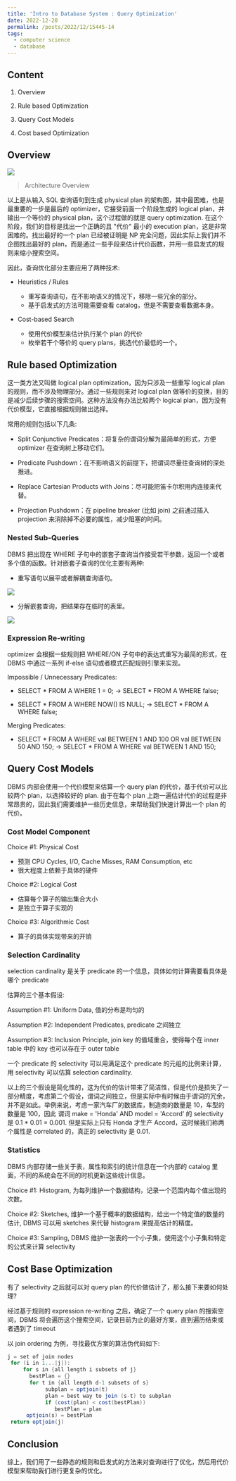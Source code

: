 ```yaml
---
title: 'Intro to Database System : Query Optimization'
date: 2022-12-20
permalink: /posts/2022/12/15445-14
tags:
  - computer science
  - database
---
```

## Content

1. Overview

2. Rule based Optimization

3. Query Cost Models

4. Cost based Optimization

## Overview

![](https://github.com/SUNLIFAN/images/blob/main/post/db1401.png)

> Architecture Overview

以上是从输入 SQL 查询语句到生成 physical plan 的架构图，其中最困难，也是最重要的一步是最后的 optimizer，它接受前面一个阶段生成的 logical plan，并输出一个等价的 physical plan，这个过程做的就是 query optimization. 在这个阶段，我们的目标是找出一个正确的且 "代价" 最小的 execution plan，这是非常困难的。找出最好的一个 plan 已经被证明是 NP 完全问题，因此实际上我们并不企图找出最好的 plan，而是通过一些手段来估计代价函数，并用一些启发式的规则来缩小搜索空间。

因此，查询优化部分主要应用了两种技术:

- Heuristics / Rules
    - 重写查询语句，在不影响语义的情况下，移除一些冗余的部分。
    - 基于启发式的方法可能需要查看 catalog，但是不需要查看数据本身。

- Cost-based Search
    - 使用代价模型来估计执行某个 plan 的代价
    - 枚举若干个等价的 query plans，挑选代价最低的一个。

## Rule based Optimization

这一类方法又叫做 logical plan optimization，因为只涉及一些重写 logical plan 的规则，而不涉及物理部分。通过一些规则来对 logical plan 做等价的变换，目的是减少后续步骤的搜索空间。这种方法没有办法比较两个 logical plan，因为没有代价模型，它直接根据规则做出选择。

常用的规则包括以下几条:

- Split Conjunctive Predicates：将复杂的谓词分解为最简单的形式，方便 optimizer 在查询树上移动它们。

- Predicate Pushdown：在不影响语义的前提下，把谓词尽量往查询树的深处推进。

- Replace Cartesian Products with Joins：尽可能把笛卡尔积用内连接来代替。

- Projection Pushdown：在 pipeline breaker (比如 join) 之前通过插入 projection 来消除掉不必要的属性，减少阻塞的时间。

### Nested Sub-Queries

DBMS 把出现在 WHERE 子句中的嵌套子查询当作接受若干参数，返回一个或者多个值的函数。针对嵌套子查询的优化主要有两种:

- 重写语句以展平或者解耦查询语句。

![](https://github.com/SUNLIFAN/images/blob/main/post/db1402.png)

- 分解嵌套查询，把结果存在临时的表里。

![](https://github.com/SUNLIFAN/images/blob/main/post/db1403.png)

### Expression Re-writing

optimizer 会根据一些规则把 WHERE/ON 子句中的表达式重写为最简的形式，在 DBMS 中通过一系列 if-else 语句或者模式匹配规则引擎来实现。

Impossible / Unnecessary Predicates:

- SELECT * FROM A WHERE 1 = 0; -> SELECT * FROM A WHERE false;

- SELECT * FROM A WHERE NOW() IS NULL; -> SELECT * FROM A WHERE false;

Merging Predicates:

- SELECT * FROM A WHERE val BETWEEN 1 AND 100 OR val BETWEEN 50 AND 150; -> SELECT * FROM A
WHERE val BETWEEN 1 AND 150;

## Query Cost Models

DBMS 内部会使用一个代价模型来估算一个 query plan 的代价，基于代价可以比较两个 plan，以选择较好的 plan. 由于在每个 plan 上跑一遍估计代价的过程是非常昂贵的，因此我们需要维护一些历史信息，来帮助我们快速计算出一个 plan 的代价。

### Cost Model Component

Choice #1: Physical Cost
- 预测 CPU Cycles, I/O, Cache Misses, RAM Consumption, etc
- 很大程度上依赖于具体的硬件

Choice #2: Logical Cost
- 估算每个算子的输出集合大小
- 是独立于算子实现的

Choice #3: Algorithmic Cost
- 算子的具体实现带来的开销

### Selection Cardinality

selection cardinality 是关于 predicate 的一个信息，具体如何计算需要看具体是哪个 predicate

估算的三个基本假设:

Assumption #1: Uniform Data, 值的分布是均匀的

Assumption #2: Independent Predicates, predicate 之间独立

Assumption #3: Inclusion Principle, join key 的值域重合，使得每个在 inner table 中的 key 也可以存在于 outer table

一个 predicate 的 selectivity 可以用满足这个 predicate 的元组的比例来计算，用 selectivity 可以估算 selection cardinality.

以上的三个假设是简化性的，这为代价的估计带来了简洁性，但是代价是损失了一部分精度，考虑第二个假设，谓词之间独立，但是实际中有时候由于谓词的冗余，并不是如此。举例来说，考虑一家汽车厂的数据库，制造商的数量是 10，车型的数量是 100，因此 谓词 make = 'Honda' AND model = 'Accord' 的 selectivity 是 0.1 * 0.01 = 0.001. 但是实际上只有 Honda 才生产 Accord，这时候我们称两个属性是 correlated 的，真正的 selectivity 是 0.01.

### Statistics

DBMS 内部存储一些关于表，属性和索引的统计信息在一个内部的 catalog 里面，不同的系统会在不同的时机更新这些统计信息。

Choice #1: Histogram, 为每列维护一个数据结构，记录一个范围内每个值出现的次数。

Choice #2: Sketches, 维护一个基于概率的数据结构，给出一个特定值的数量的估计, DBMS 可以用 sketches 来代替 histogram 来提高估计的精度。

Choice #3: Sampling, DBMS 维护一张表的一个小子集，使用这个小子集和特定的公式来计算 selectivity


## Cost Base Optimization

有了 selectivity 之后就可以对 query plan 的代价做估计了，那么接下来要如何处理?

经过基于规则的 expression re-writing 之后，确定了一个 query plan 的搜索空间，DBMS 将会遍历这个搜索空间，记录目前为止的最好方案，直到遍历结束或者遇到了 timeout

以 join ordering 为例，寻找最优方案的算法伪代码如下:

```java
j = set of join nodes
 for (i in 1...|j|):
     for s in {all length i subsets of j}
       bestPlan = {}
       for t in {all length d-1 subsets of s}
            subplan = optjoin(t)
            plan = best way to join (s-t) to subplan
            if (cost(plan) < cost(bestPlan))
               bestPlan = plan
      optjoin(s) = bestPlan
 return optjoin(j)
```

## Conclusion

综上，我们用了一些静态的规则和启发式的方法来对查询进行了优化，然后用代价模型来帮助我们进行更复杂的优化。